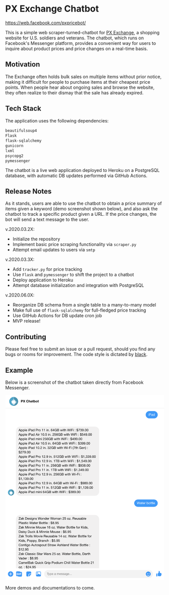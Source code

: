 # PX Exchange Chatbot

https://web.facebook.com/pxpricebot/

This is a simple web scraper-turned-chatbot for [PX Exchange](http://www.shopmyexchange.com), a shopping website for U.S. soldiers and veterans. The chatbot, which runs on Facebook's Messenger platform, provides a convenient way for users to inquire about product prices and price changes on a real-time basis.

## Motivation

The Exchange often holds bulk sales on multiple items without prior notice, making it difficult for people to purchase items at their cheapest price points. When people hear about ongoing sales and browse the website, they often realize to their dismay that the sale has already expired. 

## Tech Stack

The application uses the following dependencies:

```
beautifulsoup4
Flask
flask-sqlalchemy
gunicorn
lxml
psycopg2
pymessenger
```

The chatbot is a live web application deployed to Heroku on a PostgreSQL database, with automatic DB updates performed via GitHub Actions.

## Release Notes

As it stands, users are able to use the chatbot to obtain a price summary of items given a keyword (demo screenshot shown below), and also ask the chatbot to track a specific product given a URL. If the price changes, the bot will send a text message to the user.


v.2020.03.2X:
* Initialize the repository
* Implement basic price scraping functionality via `scraper.py`
* Attempt email updates to users via `smtp`

v.2020.03.3X:
* Add `tracker.py` for price tracking
* Use `Flask` and `pymessenger` to shift the project to a chatbot
* Deploy application to Heroku 
* Attempt database initialization and integration with PostgreSQL

v.2020.06.0X:
* Reorganize DB schema from a single table to a many-to-many model
* Make full use of `flask-sqlalchemy` for full-fledged price tracking
* Use GitHub Actions for DB update cron job
* MVP release!


## Contributing

Please feel free to submit an issue or a pull request, should you find any bugs or rooms for improvement. The code style is dictated by [black](https://pypi.org/project/black/#installation-and-usage). 


## Example

Below is a screenshot of the chatbot taken directly from Facebook Messenger. 

![ScreenShot](/images/screenshot.png)

More demos and documentations to come.
